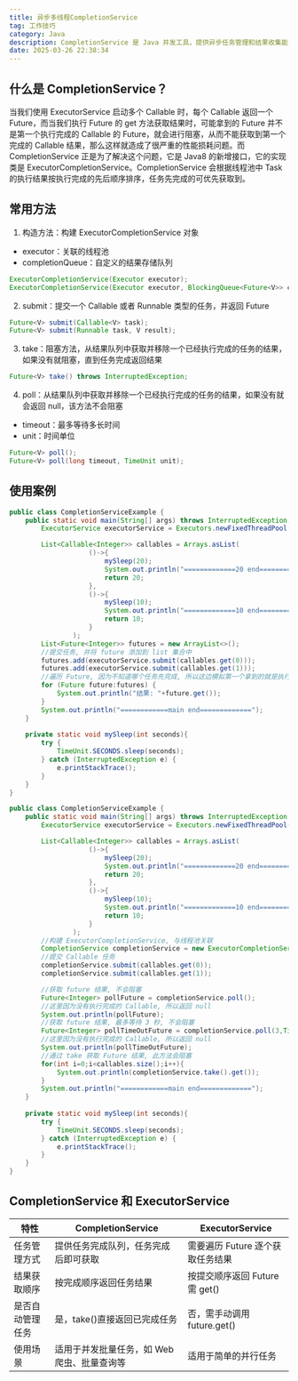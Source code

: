 ```yaml
---
title: 异步多线程CompletionService
tag: 工作技巧
category: Java
description: CompletionService 是 Java 并发工具，提供异步任务管理和结果收集能力。它按任务完成顺序返回结果，避免遍历 Future 阻塞等待，提升并发任务效率。适用于批量查询、爬虫、多数据源检索等场景，常用实现为 ExecutorCompletionService，基于线程池和阻塞队列优化任务执行和结果处理。
date: 2025-03-26 22:38:34
---
```


## 什么是 CompletionService？

当我们使用 ExecutorService 启动多个 Callable 时，每个 Callable 返回一个 Future，而当我们执行 Future 的 get 方法获取结果时，可能拿到的 Future 并不是第一个执行完成的 Callable 的 Future，就会进行阻塞，从而不能获取到第一个完成的 Callable 结果，那么这样就造成了很严重的性能损耗问题。而 CompletionService 正是为了解决这个问题，它是 Java8 的新增接口，它的实现类是 ExecutorCompletionService。CompletionService 会根据线程池中 Task 的执行结果按执行完成的先后顺序排序，任务先完成的可优先获取到。

## 常用方法

1. 构造方法：构建 ExecutorCompletionService 对象
+ executor：关联的线程池
+ completionQueue：自定义的结果存储队列

```java
ExecutorCompletionService(Executor executor);
ExecutorCompletionService(Executor executor, BlockingQueue<Future<V>> completionQueue);
```

2. submit：提交一个 Callable 或者 Runnable 类型的任务，并返回 Future

```java
Future<V> submit(Callable<V> task);
Future<V> submit(Runnable task, V result);
```

3. take：阻塞方法，从结果队列中获取并移除一个已经执行完成的任务的结果，如果没有就阻塞，直到任务完成返回结果

```java
Future<V> take() throws InterruptedException;
```

4. poll：从结果队列中获取并移除一个已经执行完成的任务的结果，如果没有就会返回 null，该方法不会阻塞
+ timeout：最多等待多长时间
+ unit：时间单位

```java
Future<V> poll();
Future<V> poll(long timeout, TimeUnit unit);
```

## 使用案例

```java
public class CompletionServiceExample {
    public static void main(String[] args) throws InterruptedException, ExecutionException {
        ExecutorService executorService = Executors.newFixedThreadPool(2);

        List<Callable<Integer>> callables = Arrays.asList(
                    ()->{
                        mySleep(20);
                        System.out.println("=============20 end==============");
                        return 20;
                    },
                    ()->{
                        mySleep(10);
                        System.out.println("=============10 end==============");
                        return 10;
                    }
                );
        List<Future<Integer>> futures = new ArrayList<>();
        //提交任务, 并将 future 添加到 list 集合中
        futures.add(executorService.submit(callables.get(0)));
        futures.add(executorService.submit(callables.get(1)));
        //遍历 Future, 因为不知道哪个任务先完成, 所以这边模拟第一个拿到的就是执行时间最长的任务, 那么执行时间较短的任务就必须等待执行时间长的任务执行完
        for (Future future:futures) {
            System.out.println("结果: "+future.get());
        }
        System.out.println("============main end=============");
    }
    
    private static void mySleep(int seconds){
        try {
            TimeUnit.SECONDS.sleep(seconds);
        } catch (InterruptedException e) {
            e.printStackTrace();
        }
    }
}
```

```java
public class CompletionServiceExample {
    public static void main(String[] args) throws InterruptedException, ExecutionException {
        ExecutorService executorService = Executors.newFixedThreadPool(2);

        List<Callable<Integer>> callables = Arrays.asList(
                    ()->{
                        mySleep(20);
                        System.out.println("=============20 end==============");
                        return 20;
                    },
                    ()->{
                        mySleep(10);
                        System.out.println("=============10 end==============");
                        return 10;
                    }
                );
        //构建 ExecutorCompletionService, 与线程池关联
        CompletionService completionService = new ExecutorCompletionService(executorService);
        //提交 Callable 任务
        completionService.submit(callables.get(0));
        completionService.submit(callables.get(1));

        //获取 future 结果, 不会阻塞
        Future<Integer> pollFuture = completionService.poll();
        //这里因为没有执行完成的 Callable, 所以返回 null
        System.out.println(pollFuture);
        //获取 future 结果, 最多等待 3 秒, 不会阻塞
        Future<Integer> pollTimeOutFuture = completionService.poll(3,TimeUnit.SECONDS);
        //这里因为没有执行完成的 Callable, 所以返回 null
        System.out.println(pollTimeOutFuture);
        //通过 take 获取 Future 结果, 此方法会阻塞
        for(int i=0;i<callables.size();i++){
            System.out.println(completionService.take().get());
        }
        System.out.println("============main end=============");
    }
    
    private static void mySleep(int seconds){
        try {
            TimeUnit.SECONDS.sleep(seconds);
        } catch (InterruptedException e) {
            e.printStackTrace();
        }
    }
}
```

## CompletionService 和 ExecutorService

| 特性             | CompletionService                           | ExecutorService                  |
| ---------------- | ------------------------------------------- | -------------------------------- |
| 任务管理方式     | 提供任务完成队列，任务完成后即可获取        | 需要遍历 Future 逐个获取任务结果 |
| 结果获取顺序     | 按完成顺序返回任务结果                      | 按提交顺序返回 Future 需 get()   |
| 是否自动管理任务 | 是，take()直接返回已完成任务                | 否，需手动调用 future.get()      |
| 使用场景         | 适用于并发批量任务，如 Web 爬虫、批量查询等 | 适用于简单的并行任务             |
